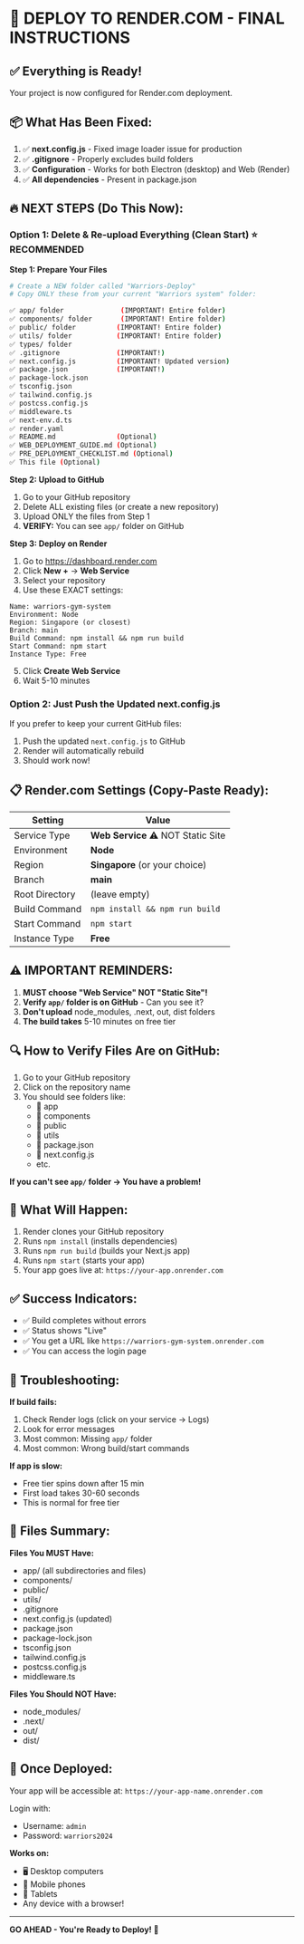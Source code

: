 # 🚀 DEPLOY TO RENDER.COM - FINAL INSTRUCTIONS

## ✅ Everything is Ready!

Your project is now configured for Render.com deployment.

## 📦 What Has Been Fixed:

1. ✅ **next.config.js** - Fixed image loader issue for production
2. ✅ **.gitignore** - Properly excludes build folders
3. ✅ **Configuration** - Works for both Electron (desktop) and Web (Render)
4. ✅ **All dependencies** - Present in package.json

## 🔥 NEXT STEPS (Do This Now):

### Option 1: Delete & Re-upload Everything (Clean Start) ⭐ RECOMMENDED

**Step 1: Prepare Your Files**
```bash
# Create a NEW folder called "Warriors-Deploy"
# Copy ONLY these from your current "Warriors system" folder:

✅ app/ folder              (IMPORTANT! Entire folder)
✅ components/ folder       (IMPORTANT! Entire folder)
✅ public/ folder          (IMPORTANT! Entire folder)
✅ utils/ folder           (IMPORTANT! Entire folder)
✅ types/ folder
✅ .gitignore              (IMPORTANT!)
✅ next.config.js          (IMPORTANT! Updated version)
✅ package.json            (IMPORTANT!)
✅ package-lock.json
✅ tsconfig.json
✅ tailwind.config.js
✅ postcss.config.js
✅ middleware.ts
✅ next-env.d.ts
✅ render.yaml
✅ README.md               (Optional)
✅ WEB_DEPLOYMENT_GUIDE.md (Optional)
✅ PRE_DEPLOYMENT_CHECKLIST.md (Optional)
✅ This file (Optional)
```

**Step 2: Upload to GitHub**
1. Go to your GitHub repository
2. Delete ALL existing files (or create a new repository)
3. Upload ONLY the files from Step 1
4. **VERIFY:** You can see `app/` folder on GitHub

**Step 3: Deploy on Render**
1. Go to https://dashboard.render.com
2. Click **New +** → **Web Service**
3. Select your repository
4. Use these EXACT settings:

```
Name: warriors-gym-system
Environment: Node
Region: Singapore (or closest)
Branch: main
Build Command: npm install && npm run build
Start Command: npm start
Instance Type: Free
```

5. Click **Create Web Service**
6. Wait 5-10 minutes

### Option 2: Just Push the Updated next.config.js

If you prefer to keep your current GitHub files:

1. Push the updated `next.config.js` to GitHub
2. Render will automatically rebuild
3. Should work now!

## 📋 Render.com Settings (Copy-Paste Ready):

| Setting | Value |
|---------|-------|
| Service Type | **Web Service** ⚠️ NOT Static Site |
| Environment | **Node** |
| Region | **Singapore** (or your choice) |
| Branch | **main** |
| Root Directory | (leave empty) |
| Build Command | `npm install && npm run build` |
| Start Command | `npm start` |
| Instance Type | **Free** |

## ⚠️ IMPORTANT REMINDERS:

1. **MUST choose "Web Service" NOT "Static Site"!**
2. **Verify `app/` folder is on GitHub** - Can you see it?
3. **Don't upload** node_modules, .next, out, dist folders
4. **The build takes** 5-10 minutes on free tier

## 🔍 How to Verify Files Are on GitHub:

1. Go to your GitHub repository
2. Click on the repository name
3. You should see folders like:
   - 📁 app
   - 📁 components
   - 📁 public
   - 📁 utils
   - 📄 package.json
   - 📄 next.config.js
   - etc.

**If you can't see `app/` folder → You have a problem!**

## 🎯 What Will Happen:

1. Render clones your GitHub repository
2. Runs `npm install` (installs dependencies)
3. Runs `npm run build` (builds your Next.js app)
4. Runs `npm start` (starts your app)
5. Your app goes live at: `https://your-app.onrender.com`

## ✅ Success Indicators:

- ✅ Build completes without errors
- ✅ Status shows "Live"
- ✅ You get a URL like `https://warriors-gym-system.onrender.com`
- ✅ You can access the login page

## 🚨 Troubleshooting:

**If build fails:**
1. Check Render logs (click on your service → Logs)
2. Look for error messages
3. Most common: Missing `app/` folder
4. Most common: Wrong build/start commands

**If app is slow:**
- Free tier spins down after 15 min
- First load takes 30-60 seconds
- This is normal for free tier

## 📝 Files Summary:

**Files You MUST Have:**
- app/ (all subdirectories and files)
- components/
- public/
- utils/
- .gitignore
- next.config.js (updated)
- package.json
- package-lock.json
- tsconfig.json
- tailwind.config.js
- postcss.config.js
- middleware.ts

**Files You Should NOT Have:**
- node_modules/
- .next/
- out/
- dist/

## 🎉 Once Deployed:

Your app will be accessible at:
`https://your-app-name.onrender.com`

Login with:
- Username: `admin`
- Password: `warriors2024`

**Works on:**
- 🖥️ Desktop computers
- 📱 Mobile phones
- 📱 Tablets
- Any device with a browser!

---

**GO AHEAD - You're Ready to Deploy! 🚀**

